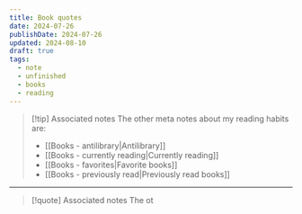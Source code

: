 ```yaml
---
title: Book quotes
date: 2024-07-26
publishDate: 2024-07-26
updated: 2024-08-10
draft: true
tags:
  - note
  - unfinished
  - books
  - reading
---
```


> [!tip] Associated notes
> The other meta notes about my reading habits are:
> - [[Books - antilibrary|Antilibrary]]
> - [[Books - currently reading|Currently reading]]
> - [[Books - favorites|Favorite books]]
> - [[Books - previously read|Previously read books]]

---

> [!quote] Associated notes
> The ot